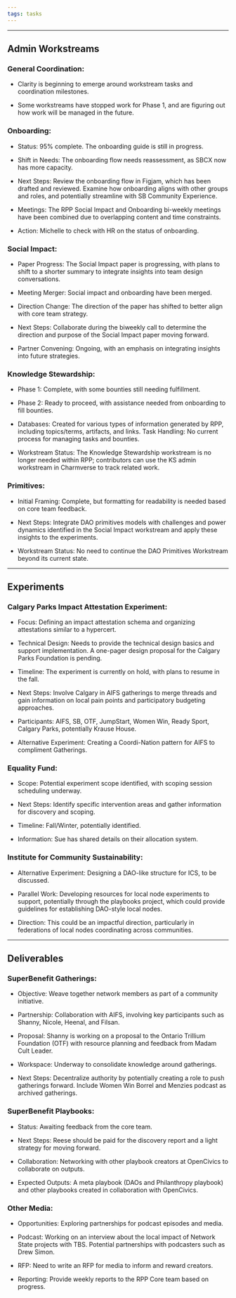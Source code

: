 ```yaml
---
tags: tasks
---
```


---

## **Admin Workstreams**

### General Coordination:

- Clarity is beginning to emerge around workstream tasks and coordination milestones.

- Some workstreams have stopped work for Phase 1, and are figuring out how work will be managed in the future.

### Onboarding:

- Status: 95% complete. The onboarding guide is still in progress. 

- Shift in Needs: The onboarding flow needs reassessment, as SBCX now has more capacity.

- Next Steps: Review the onboarding flow in Figjam, which has been drafted and reviewed. Examine how onboarding aligns with other groups and roles, and potentially streamline with SB Community Experience.

- Meetings: The RPP Social Impact and Onboarding bi-weekly meetings have been combined due to overlapping content and time constraints.

- Action: Michelle to check with HR on the status of onboarding.

### Social Impact:

- Paper Progress: The Social Impact paper is progressing, with plans to shift to a shorter summary to integrate insights into team design conversations.

- Meeting Merger: Social impact and onboarding have been merged.

- Direction Change: The direction of the paper has shifted to better align with core team strategy.

- Next Steps: Collaborate during the biweekly call to determine the direction and purpose of the Social Impact paper moving forward.

- Partner Convening: Ongoing, with an emphasis on integrating insights into future strategies.

### Knowledge Stewardship:

- Phase 1: Complete, with some bounties still needing fulfillment.

- Phase 2: Ready to proceed, with assistance needed from onboarding to fill bounties.

- Databases: Created for various types of information generated by RPP, including topics/terms, artifacts, and links. Task Handling: No current process for managing tasks and bounties.

- Workstream Status: The Knowledge Stewardship workstream is no longer needed within RPP; contributors can use the KS admin workstream in Charmverse to track related work.

### Primitives:

- Initial Framing: Complete, but formatting for readability is needed based on core team feedback.

- Next Steps: Integrate DAO primitives models with challenges and power dynamics identified in the Social Impact workstream and apply these insights to the experiments.

- Workstream Status: No need to continue the DAO Primitives Workstream beyond its current state.

---

## **Experiments**

### Calgary Parks Impact Attestation Experiment:

- Focus: Defining an impact attestation schema and organizing attestations similar to a hypercert.

- Technical Design: Needs to provide the technical design basics and support implementation. A one-pager design proposal for the Calgary Parks Foundation is pending.

- Timeline: The experiment is currently on hold, with plans to resume in the fall.

- Next Steps: Involve Calgary in AIFS gatherings to merge threads and gain information on local pain points and participatory budgeting approaches.

- Participants: AIFS, SB, OTF, JumpStart, Women Win, Ready Sport, Calgary Parks, potentially Krause House.

- Alternative Experiment: Creating a Coordi-Nation pattern for AIFS to compliment Gatherings.

### Equality Fund:

- Scope: Potential experiment scope identified, with scoping session scheduling underway. 

- Next Steps: Identify specific intervention areas and gather information for discovery and scoping. 

- Timeline: Fall/Winter, potentially identified. 

- Information: Sue has shared details on their allocation system.

### Institute for Community Sustainability:

- Alternative Experiment: Designing a DAO-like structure for ICS, to be discussed. 

- Parallel Work: Developing resources for local node experiments to support, potentially through the playbooks project, which could provide guidelines for establishing DAO-style local nodes. 

- Direction: This could be an impactful direction, particularly in federations of local nodes coordinating across communities.

---

## **Deliverables**

### SuperBenefit Gatherings:

- Objective: Weave together network members as part of a community initiative.

- Partnership: Collaboration with AIFS, involving key participants such as Shanny, Nicole, Heenal, and Filsan. 

- Proposal: Shanny is working on a proposal to the Ontario Trillium Foundation (OTF) with resource planning and feedback from Madam Cult Leader. 

- Workspace: Underway to consolidate knowledge around gatherings.

- Next Steps: Decentralize authority by potentially creating a role to push gatherings forward. Include Women Win Borrel and Menzies podcast as archived gatherings.

### SuperBenefit Playbooks:

- Status: Awaiting feedback from the core team. 

- Next Steps: Reese should be paid for the discovery report and a light strategy for moving forward. 

- Collaboration: Networking with other playbook creators at OpenCivics to collaborate on outputs. 

- Expected Outputs: A meta playbook (DAOs and Philanthropy playbook) and other playbooks created in collaboration with OpenCivics.

### Other Media:

- Opportunities: Exploring partnerships for podcast episodes and media. 

- Podcast: Working on an interview about the local impact of Network State projects with TBS. Potential partnerships with podcasters such as Drew Simon.

- RFP: Need to write an RFP for media to inform and reward creators. 

- Reporting: Provide weekly reports to the RPP Core team based on progress.